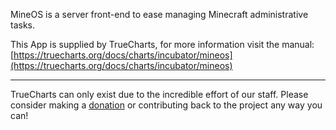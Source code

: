 MineOS is a server front-end to ease managing Minecraft administrative tasks.

This App is supplied by TrueCharts, for more information visit the manual: [https://truecharts.org/docs/charts/incubator/mineos](https://truecharts.org/docs/charts/incubator/mineos)

---

TrueCharts can only exist due to the incredible effort of our staff.
Please consider making a [donation](https://truecharts.org/docs/about/sponsor) or contributing back to the project any way you can!
